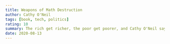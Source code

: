 ```yaml
---
title: Weapons of Math Destruction
author: Cathy O'Neil
tags: [book, tech, politics]
rating: 10
summary: The rich get richer, the poor get poorer, and Cathy O'Neil says math is to blame. In her book, "Weapons of Math Destruction," she argues that statistical models and big data threaten our society and democracy by undermining criminal and racial justice, exacerbating wealth inequality, and destroying our collective ability to see the world as others see it. As a former math professor turned Wall Street quant turned big data activist, O'Neil is perhaps uniquely qualified to diagnose these problems and present potential solutions. She makes it clear, however, that it is up to all of us to demand accountability, transparency, and fairness. 
date: 2020-08-13
---
```

